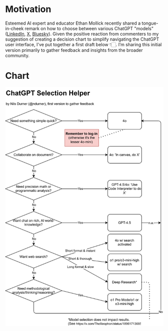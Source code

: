 # Motivation
Esteemed AI expert and educator Ethan Mollick recently shared a tongue-in-cheek remark on how to choose between various ChatGPT "models" ([LinkedIn](https://www.linkedin.com/posts/emollick_when-picking-among-the-9-ai-models-that-are-activity-7301077399763320832-Z8MV?utm_source=share&utm_medium=member_desktop&rcm=ACoAAAGX2jIBd6RDsNRYv13Bvu3x4nnCNu96SEw), [X](https://x.com/emollick/status/1895308482028675291), [Bluesky](https://bsky.app/profile/emollick.bsky.social/post/3lj7heghmgc2x)). Given the positive reaction from commenters to my suggestion of creating a decision chart to simplify navigating the ChatGPT user interface, I've put together a first draft below 👇🏻. I’m sharing this initial version primarily to gather feedback and insights from the broader community.

# Chart
<img src="drawio.svg">